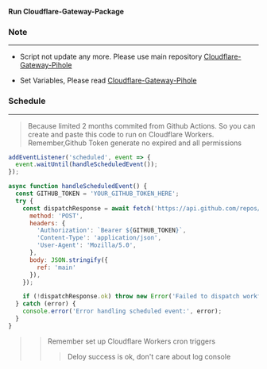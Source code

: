 **Run Cloudflare-Gateway-Package**
### Note
---
* Script not update any more. Please use main repository [Cloudflare-Gateway-Pihole](https://github.com/luxysiv/Cloudflare-Gateway-Pihole)

* Set Variables, Please read [Cloudflare-Gateway-Pihole](https://github.com/luxysiv/Cloudflare-Gateway-Pihole#README.md)

### Schedule 
---
> Because limited 2 months commited from Github Actions. So you can create and paste this code to run on Cloudflare Workers. Remember,Github Token generate no expired and all permissions
```javascript
addEventListener('scheduled', event => {
  event.waitUntil(handleScheduledEvent());
});

async function handleScheduledEvent() {
  const GITHUB_TOKEN = 'YOUR_GITHUB_TOKEN_HERE';
  try {
    const dispatchResponse = await fetch('https://api.github.com/repos/YOUR_USER_NAME/YOUR_REPO_NAME/actions/workflows/main.yml/dispatches', {
      method: 'POST',
      headers: {
        'Authorization': `Bearer ${GITHUB_TOKEN}`,
        'Content-Type': 'application/json',
        'User-Agent': 'Mozilla/5.0',
      },
      body: JSON.stringify({
        ref: 'main'
      }),
    });

    if (!dispatchResponse.ok) throw new Error('Failed to dispatch workflow');
  } catch (error) {
    console.error('Error handling scheduled event:', error);
  }
}
```
>> Remember set up Cloudflare Workers cron triggers
>>> Deloy success is ok, don't care about log console 
